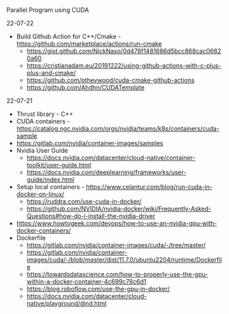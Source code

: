 Parallel Program using CUDA

22-07-22
* Build Github Action for C++/Cmake - https://github.com/marketplace/actions/run-cmake
  * https://gist.github.com/NickNaso/0d478f1481686d5bcc868cac06620a60
  * https://cristianadam.eu/20191222/using-github-actions-with-c-plus-plus-and-cmake/
  * https://github.com/ptheywood/cuda-cmake-github-actions
  * https://github.com/Ahdhn/CUDATemplate

22-07-21 
* Thrust library - C++
* CUDA containers - https://catalog.ngc.nvidia.com/orgs/nvidia/teams/k8s/containers/cuda-sample 
* https://gitlab.com/nvidia/container-images/samples
* Nvidia User Guide
    * https://docs.nvidia.com/datacenter/cloud-native/container-toolkit/user-guide.html
    * https://docs.nvidia.com/deeplearning/frameworks/user-guide/index.html
* Setup local containers - https://www.celantur.com/blog/run-cuda-in-docker-on-linux/
    * https://ruddra.com/use-cuda-in-docker/
    * https://github.com/NVIDIA/nvidia-docker/wiki/Frequently-Asked-Questions#how-do-i-install-the-nvidia-driver
* https://www.howtogeek.com/devops/how-to-use-an-nvidia-gpu-with-docker-containers/
* Dockerfile
    * https://gitlab.com/nvidia/container-images/cuda/-/tree/master/
    * https://gitlab.com/nvidia/container-images/cuda/-/blob/master/dist/11.7.0/ubuntu2204/runtime/Dockerfile
    * https://towardsdatascience.com/how-to-properly-use-the-gpu-within-a-docker-container-4c699c78c6d1
    * https://blog.roboflow.com/use-the-gpu-in-docker/
    * https://docs.nvidia.com/datacenter/cloud-native/playground/dind.html

